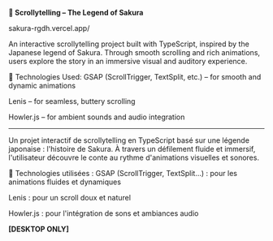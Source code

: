 **🎴 Scrollytelling – The Legend of Sakura**

sakura-rgdh.vercel.app/

An interactive scrollytelling project built with TypeScript, inspired by the Japanese legend of Sakura. Through smooth scrolling and rich animations, users explore the story in an immersive visual and auditory experience.

🔧 Technologies Used:
GSAP (ScrollTrigger, TextSplit, etc.) – for smooth and dynamic animations

Lenis – for seamless, buttery scrolling

Howler.js – for ambient sounds and audio integration

----------------------------------------------------------------------------------------------
Un projet interactif de scrollytelling en TypeScript basé sur une légende japonaise : l'histoire de Sakura. À travers un défilement fluide et immersif, l'utilisateur découvre le conte au rythme d'animations visuelles et sonores.

🔧 Technologies utilisées :
GSAP (ScrollTrigger, TextSplit...) : pour les animations fluides et dynamiques

Lenis : pour un scroll doux et naturel

Howler.js : pour l'intégration de sons et ambiances audio


**[DESKTOP ONLY]**
